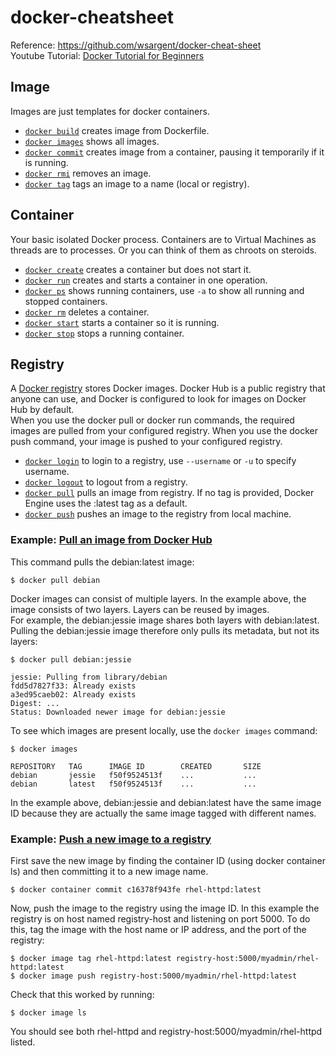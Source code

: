 # docker-cheatsheet

Reference: https://github.com/wsargent/docker-cheat-sheet  
Youtube Tutorial: [Docker Tutorial for Beginners](https://www.youtube.com/watch?v=fqMOX6JJhGo&list=RDCMUC8butISFwT-Wl7EV0hUK0BQ&start_radio=1&t=18)  

## Image
Images are just templates for docker containers.
* [`docker build`](https://docs.docker.com/engine/reference/commandline/build) creates image from Dockerfile.
* [`docker images`](https://docs.docker.com/engine/reference/commandline/images) shows all images.
* [`docker commit`](https://docs.docker.com/engine/reference/commandline/commit) creates image from a container, pausing it temporarily if it is running.
* [`docker rmi`](https://docs.docker.com/engine/reference/commandline/rmi) removes an image.
* [`docker tag`](https://docs.docker.com/engine/reference/commandline/tag) tags an image to a name (local or registry).

## Container
Your basic isolated Docker process. Containers are to Virtual Machines as threads are to processes. Or you can think of them as chroots on steroids.
* [`docker create`](https://docs.docker.com/engine/reference/commandline/create) creates a container but does not start it.
* [`docker run`](https://docs.docker.com/engine/reference/commandline/run) creates and starts a container in one operation.
* [`docker ps`](https://docs.docker.com/engine/reference/commandline/ps) shows running containers, use `-a` to show all running and stopped containers.
* [`docker rm`](https://docs.docker.com/engine/reference/commandline/rm) deletes a container.
* [`docker start`](https://docs.docker.com/engine/reference/commandline/start) starts a container so it is running.
* [`docker stop`](https://docs.docker.com/engine/reference/commandline/stop) stops a running container.

## Registry
A [Docker registry](https://docs.docker.com/get-started/overview/#docker-registries) stores Docker images. Docker Hub is a public registry that anyone can use, and Docker is configured to look for images on Docker Hub by default.   
When you use the docker pull or docker run commands, the required images are pulled from your configured registry. When you use the docker push command, your image is pushed to your configured registry.

* [`docker login`](https://docs.docker.com/engine/reference/commandline/login) to login to a registry, use `--username` or `-u` to specify username.
* [`docker logout`](https://docs.docker.com/engine/reference/commandline/logout) to logout from a registry.
* [`docker pull`](https://docs.docker.com/engine/reference/commandline/pull) pulls an image from registry. If no tag is provided, Docker Engine uses the :latest tag as a default.
* [`docker push`](https://docs.docker.com/engine/reference/commandline/push) pushes an image to the registry from local machine.

### Example: [Pull an image from Docker Hub](https://docs.docker.com/engine/reference/commandline/pull/#pull-an-image-from-docker-hub)
This command pulls the debian:latest image:
```
$ docker pull debian
```  
Docker images can consist of multiple layers. In the example above, the image consists of two layers. Layers can be reused by images.  
For example, the debian:jessie image shares both layers with debian:latest. Pulling the debian:jessie image therefore only pulls its metadata, but not its layers:  
```
$ docker pull debian:jessie

jessie: Pulling from library/debian
fdd5d7827f33: Already exists
a3ed95caeb02: Already exists
Digest: ...
Status: Downloaded newer image for debian:jessie
```
To see which images are present locally, use the ```docker images``` command:  
```
$ docker images

REPOSITORY   TAG      IMAGE ID        CREATED       SIZE
debian       jessie   f50f9524513f    ...           ...
debian       latest   f50f9524513f    ...           ...
```
In the example above, debian:jessie and debian:latest have the same image ID because they are actually the same image tagged with different names.   

### Example: [Push a new image to a registry](https://docs.docker.com/engine/reference/commandline/push/#push-a-new-image-to-a-registry)
First save the new image by finding the container ID (using docker container ls) and then committing it to a new image name.
```
$ docker container commit c16378f943fe rhel-httpd:latest
```
Now, push the image to the registry using the image ID. In this example the registry is on host named registry-host and listening on port 5000. To do this, tag the image with the host name or IP address, and the port of the registry:  
```
$ docker image tag rhel-httpd:latest registry-host:5000/myadmin/rhel-httpd:latest
$ docker image push registry-host:5000/myadmin/rhel-httpd:latest
```
Check that this worked by running:  
```
$ docker image ls
```
You should see both rhel-httpd and registry-host:5000/myadmin/rhel-httpd listed.  
